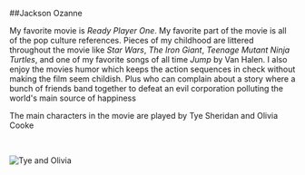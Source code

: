 ##Jackson Ozanne

My favorite movie is *Ready Player One*. My favorite part of the movie is all of the pop culture references. 
Pieces of my childhood are littered throughout the movie like *Star Wars*, *The Iron Giant*, *Teenage Mutant Ninja Turtles*, and one of my favorite songs of all time *Jump* by Van Halen. I also enjoy the movies humor which keeps the action sequences in check without making the film seem childish. Plus who can complain about a story where a bunch of friends band together to defeat an evil corporation polluting the world's main source of happiness

The main characters in the movie are played by Tye Sheridan and Olivia Cooke

<br>

![Tye and Olivia](./Images/TyeSheridan&OliviaCooke.jpg)
